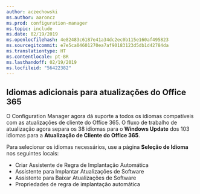 ```yaml
---
author: aczechowski
ms.author: aaroncz
ms.prod: configuration-manager
ms.topic: include
ms.date: 02/19/2019
ms.openlocfilehash: 4e82483c6187e41a34dc2ec0b115e160af495823
ms.sourcegitcommit: e7e5ca04601270ea7af90183123d5db1d42784da
ms.translationtype: HT
ms.contentlocale: pt-BR
ms.lasthandoff: 02/19/2019
ms.locfileid: "56422382"
---
```

## <a name="bkmk_o365lang"></a> Idiomas adicionais para atualizações do Office 365
<!--3555955-->

O Configuration Manager agora dá suporte a todos os idiomas compatíveis com as atualizações de cliente do Office 365. O fluxo de trabalho de atualização agora separa os 38 idiomas para o **Windows Update** dos 103 idiomas para a **Atualização de Cliente do Office 365**. 

Para selecionar os idiomas necessários, use a página **Seleção de Idioma** nos seguintes locais:
- Criar Assistente de Regra de Implantação Automática
- Assistente para Implantar Atualizações de Software
- Assistente para Baixar Atualizações de Software
- Propriedades de regra de implantação automática

